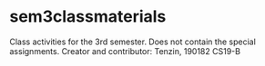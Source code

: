 # sem3classmaterials
Class activities for the 3rd semester. Does not contain the special assignments.
Creator and contributor: Tenzin, 190182 CS19-B
